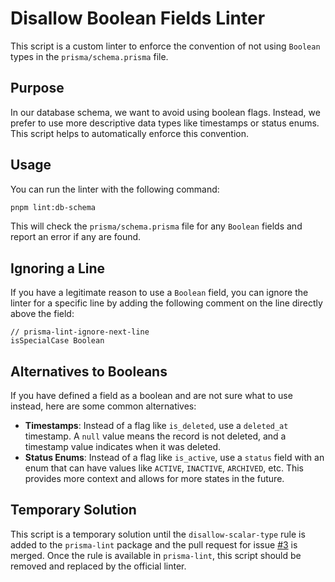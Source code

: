 # Disallow Boolean Fields Linter

This script is a custom linter to enforce the convention of not using `Boolean` types in the `prisma/schema.prisma` file.

## Purpose

In our database schema, we want to avoid using boolean flags. Instead, we prefer to use more descriptive data types like timestamps or status enums. This script helps to automatically enforce this convention.

## Usage

You can run the linter with the following command:

```sh
pnpm lint:db-schema
```

This will check the `prisma/schema.prisma` file for any `Boolean` fields and report an error if any are found.

## Ignoring a Line

If you have a legitimate reason to use a `Boolean` field, you can ignore the linter for a specific line by adding the following comment on the line directly above the field:

```prisma
// prisma-lint-ignore-next-line
isSpecialCase Boolean
```

## Alternatives to Booleans

If you have defined a field as a boolean and are not sure what to use instead, here are some common alternatives:

*   **Timestamps**: Instead of a flag like `is_deleted`, use a `deleted_at` timestamp. A `null` value means the record is not deleted, and a timestamp value indicates when it was deleted.
*   **Status Enums**: Instead of a flag like `is_active`, use a `status` field with an enum that can have values like `ACTIVE`, `INACTIVE`, `ARCHIVED`, etc. This provides more context and allows for more states in the future.

## Temporary Solution

This script is a temporary solution until the `disallow-scalar-type` rule is added to the `prisma-lint` package and the pull request for issue [#3](https://github.com/01capitain/jira-release-manager/issues/3) is merged. Once the rule is available in `prisma-lint`, this script should be removed and replaced by the official linter.
